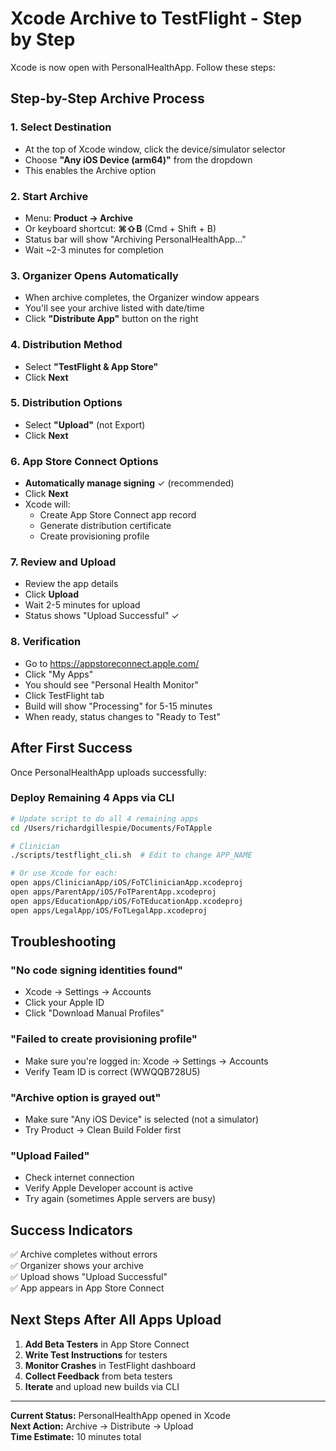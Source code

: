 # Xcode Archive to TestFlight - Step by Step

Xcode is now open with PersonalHealthApp. Follow these steps:

## Step-by-Step Archive Process

### 1. Select Destination
- At the top of Xcode window, click the device/simulator selector
- Choose **"Any iOS Device (arm64)"** from the dropdown
- This enables the Archive option

### 2. Start Archive
- Menu: **Product → Archive**
- Or keyboard shortcut: **⌘⇧B** (Cmd + Shift + B)
- Status bar will show "Archiving PersonalHealthApp..."
- Wait ~2-3 minutes for completion

### 3. Organizer Opens Automatically
- When archive completes, the Organizer window appears
- You'll see your archive listed with date/time
- Click **"Distribute App"** button on the right

### 4. Distribution Method
- Select **"TestFlight & App Store"**
- Click **Next**

### 5. Distribution Options
- Select **"Upload"** (not Export)
- Click **Next**

### 6. App Store Connect Options
- **Automatically manage signing** ✓ (recommended)
- Click **Next**
- Xcode will:
  - Create App Store Connect app record
  - Generate distribution certificate
  - Create provisioning profile

### 7. Review and Upload
- Review the app details
- Click **Upload**
- Wait 2-5 minutes for upload
- Status shows "Upload Successful" ✓

### 8. Verification
- Go to https://appstoreconnect.apple.com/
- Click "My Apps"
- You should see "Personal Health Monitor"
- Click TestFlight tab
- Build will show "Processing" for 5-15 minutes
- When ready, status changes to "Ready to Test"

## After First Success

Once PersonalHealthApp uploads successfully:

### Deploy Remaining 4 Apps via CLI
```bash
# Update script to do all 4 remaining apps
cd /Users/richardgillespie/Documents/FoTApple

# Clinician
./scripts/testflight_cli.sh  # Edit to change APP_NAME

# Or use Xcode for each:
open apps/ClinicianApp/iOS/FoTClinicianApp.xcodeproj
open apps/ParentApp/iOS/FoTParentApp.xcodeproj
open apps/EducationApp/iOS/FoTEducationApp.xcodeproj
open apps/LegalApp/iOS/FoTLegalApp.xcodeproj
```

## Troubleshooting

### "No code signing identities found"
- Xcode → Settings → Accounts
- Click your Apple ID
- Click "Download Manual Profiles"

### "Failed to create provisioning profile"
- Make sure you're logged in: Xcode → Settings → Accounts
- Verify Team ID is correct (WWQQB728U5)

### "Archive option is grayed out"
- Make sure "Any iOS Device" is selected (not a simulator)
- Try Product → Clean Build Folder first

### "Upload Failed"
- Check internet connection
- Verify Apple Developer account is active
- Try again (sometimes Apple servers are busy)

## Success Indicators

✅ Archive completes without errors  
✅ Organizer shows your archive  
✅ Upload shows "Upload Successful"  
✅ App appears in App Store Connect  

## Next Steps After All Apps Upload

1. **Add Beta Testers** in App Store Connect
2. **Write Test Instructions** for testers
3. **Monitor Crashes** in TestFlight dashboard
4. **Collect Feedback** from beta testers
5. **Iterate** and upload new builds via CLI

---

**Current Status:** PersonalHealthApp opened in Xcode  
**Next Action:** Archive → Distribute → Upload  
**Time Estimate:** 10 minutes total

